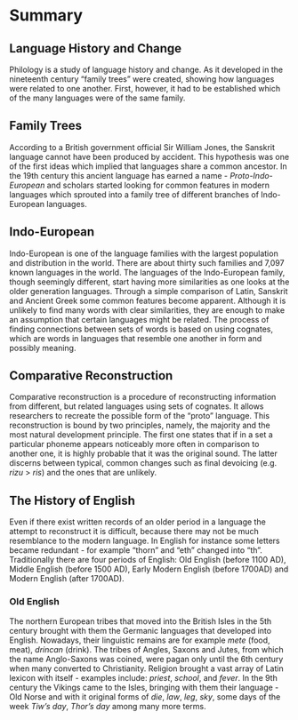 # Summary
## Language History and Change
Philology is a study of language history and change. As it developed in the nineteenth century “family trees” were created, showing how languages were related to one another. First, however, it had to be established which of the many languages were of the same family.
## Family Trees
According to a British government official Sir William Jones, the Sanskrit language cannot have been produced by accident. This hypothesis was one of the first ideas which implied that languages share a common ancestor. In the 19th century this ancient language has earned a name - *Proto-Indo-European* and scholars started looking for common features in modern languages which sprouted into a family tree of different branches of Indo-European languages.
## Indo-European
Indo-European is one of the language families with the largest population and distribution in the world. There are about thirty such families and 7,097 known languages in the world. The languages of the Indo-European family, though seemingly different, start having more similarities as one looks at the older generation languages. Through a simple comparison of Latin, Sanskrit and Ancient Greek some common features become apparent. Although it is unlikely to find many words with clear similarities, they are enough to make an assumption that certain languages might be related.
The process of finding connections between sets of words is based on using cognates, which are words in languages that resemble one another in form and possibly meaning.
## Comparative Reconstruction
Comparative reconstruction is a procedure of reconstructing information from different, but related languages using sets of cognates. It allows researchers to recreate the possible form of the  “proto” language. This reconstruction is bound by two principles, namely, the majority and the most natural development principle. The first one states that if in a set a particular phoneme appears noticeably more often in comparison to another one, it is highly probable that it was the original sound. The latter discerns between typical, common changes such as final devoicing (e.g. *rizu* > *ris*) and the ones that are unlikely. 
## The History of English
Even if there exist written records of an older period in a language the attempt to reconstruct it is difficult, because there may not be much resemblance to the modern language. In English for instance some letters became redundant - for example “thorn” and “eth” changed into “th”. Traditionally there are four periods of English: Old English (before 1100 AD), Middle English (before 1500 AD), Early Modern English (before 1700AD) and Modern English (after 1700AD).
### Old English
The northern European tribes that moved into the British Isles in the 5th century brought with them the Germanic languages that developed into English. Nowadays, their linguistic remains are for example *mete* (food, meat), *drincan* (drink). The tribes of Angles, Saxons and Jutes, from which the name Anglo-Saxons was coined, were pagan only until the 6th century when many converted to Christianity. Religion brought a vast array of Latin lexicon with itself - examples include: *priest*, *school*, and *fever*. In the 9th century the Vikings came to the Isles, bringing with them their language - Old Norse and with it original forms of *die*, *law*, *leg*, *sky*, some days of the week *Tiw’s day*, *Thor’s day* among many more terms.

